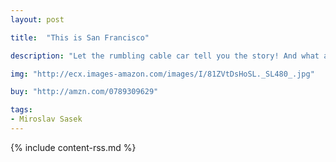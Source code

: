 ```yaml
---
layout: post

title:  "This is San Francisco"

description: "Let the rumbling cable car tell you the story! And what a story: From the crookedest street in the world to the Peking ducks in Chinatown, San Francisco is easily one of the world’s most enchanting cities. Illustrator Miroslav Sasek captures both the breathtaking landscape and the cosmopolitan flavor of the City by the Bay in <em>This is San Francisco</em>. First published in 1962, Sasek’s jaunty, colorful illustrations will still dazzle kids and adults alike."

img: "http://ecx.images-amazon.com/images/I/81ZVtDsHoSL._SL480_.jpg"

buy: "http://amzn.com/0789309629"

tags:
- Miroslav Sasek
---
```


{% include content-rss.md %}